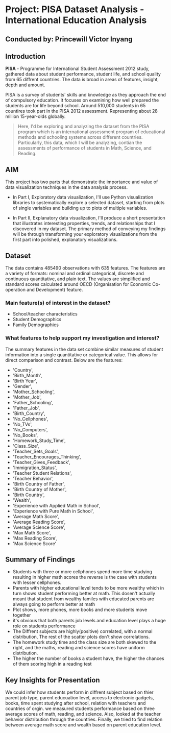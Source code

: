 # Project: PISA Dataset Analysis - International Education Analysis
## Conducted by: Princewill Victor Inyang

## Introduction

**PISA** - Programme for International Student Assessment 2012 study, gathered data about student performance, student life, and school quality from 65 diffrent countries. The data is broad in areas of features, insight, depth and amount.

PISA is a survey of students' skills and knowledge as they approach the end of compulsory education. It focuses on examining how well prepared the students are for life beyond school. Around 510,000 students in 65 countires took part in the PISA 2012 assessment. Representing about 28 million 15-year-olds globally.

> Here, I'd be exploring and analyzing the dataset from the PISA program which is an international assessment program of educational methods and schooling systems across different countries. Particularly, this data, which I will be analyzing, contian the assessments of performance of students in Math, Science, and Reading.

## AIM
This project has two parts that demonstrate the importance and value of data visualization techniques in the data analysis process.

- In Part I, Exploratory data visualization, I'll use Python visualization libraries to systematically explore a selected dataset, starting from plots of single variables and building up to plots of multiple variables.

- In Part II, Explanatory data visualization, I'll produce a short presentation that illustrates interesting properties, trends, and relationships that I discovered in my dataset. The primary method of conveying my findings will be through transforming your exploratory visualizations from the first part into polished, explanatory visualizations.


## Dataset

The data contains 485490 observations with 635 features. The features are a variety of formats: nominal and ordinal categorical, discrete and continuous quantitative, and plain text. The values are simplified and standard scores calculated around OECD (Organisation for Economic Co-operation and Development) feature.

### Main feature(s) of interest in the dataset?

* School/teacher characteristics
* Student Demographics
* Family Demographics


### What features to help support my investigation  and interest?

The summary features in the data set combine similar measures of student information into a single quantitative or categorical value. This allows for direct comparison and contrast. Below are the features:
* 'Country',
* 'Birth_Month',
* 'Birth Year',
* 'Gender',
* 'Mother_Schooling',
* 'Mother_Job',
* 'Father_Schooling',
* 'Father_Job',
* 'Birth_Country',
* 'No_Cellphones',
* 'No_TVs',
* 'No_Computers',
* 'No_Books',
* 'Homework_Study_Time',
* 'Class_Size',
* 'Teacher_Sets_Goals',
* 'Teacher_Encourages_Thinking',
* 'Teacher_Gives_Feedback',
* 'Immigration_Status',
* 'Teacher Student Relations',
* 'Teacher Behavior',
* 'Birth Country of Father',
* 'Birth Country of Mother',
* 'Birth Country',
* 'Wealth',
* 'Experience with Applied Math in School',
* 'Experience with Pure Math in School',
* 'Average Math Score',
* 'Average Reading Score',
* 'Average Science Score',
* 'Max Math Score',
* 'Max Reading Score',
* 'Max Science Score'

## Summary of Findings

- Students with three or more cellphones spend more time studying resulting in higher math scores the reverse is the case with students with lesser cellphones.
- Parents with higher educational level tends to be more wealthy which in turn shows student performing better at math. This dosen't actually meant that student from wealthy familes with educated parents are always going to perform better at math
- Plot shows, more phones, more books and more students move together
- it's obvious that both parents job levels and education level plays a huge role on students performance
- The Diffrent subjects are highly(positive) correlated, with a normal distribution, The rest of the scatter plots don't show correlations. 
- The homework study time and the class size are both skewed to the right, and the maths, reading and science scores have uniform distribution.
- The higher the number of books a student have, the higher the chances of them scoring high in a reading test


## Key Insights for Presentation

We could infer how students perform in diffrent subject based on thier parent job type, parent educuation level, access to electronic gadgets, books, time spent studying after school, relation with teachers and countries of orgin. we measured students performance based on three average scores of math, reading, and science. Also, looked at the teacher behavior distribution through the countries. Finally, we tried to find relation between average math score and wealth based on parent education level.
